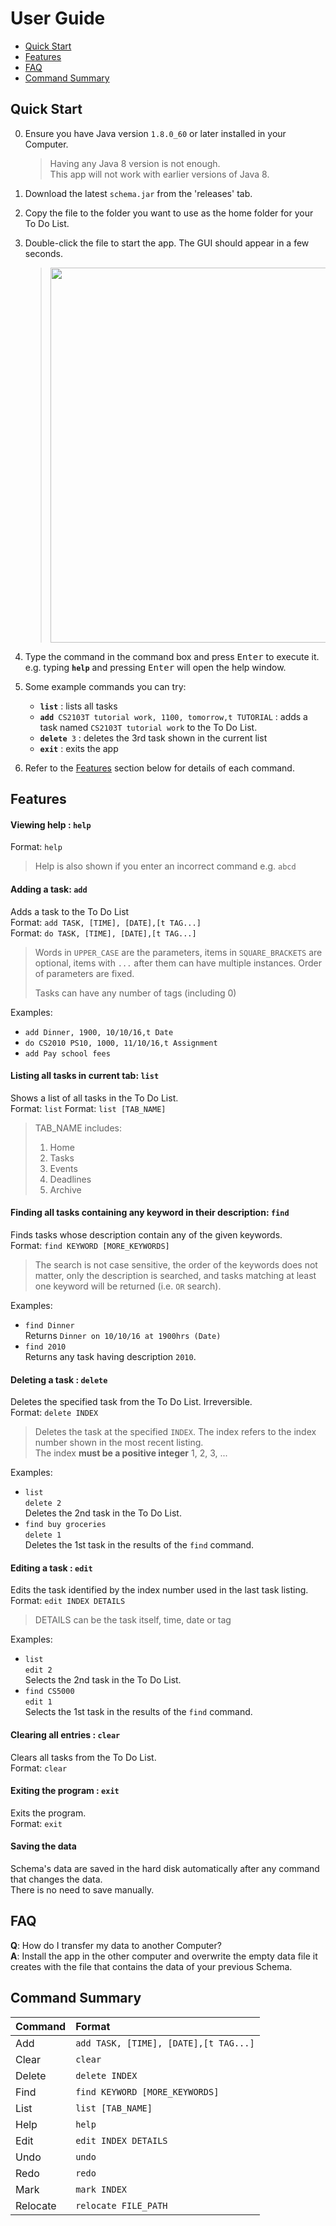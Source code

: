 # User Guide

* [Quick Start](#quick-start)
* [Features](#features)
* [FAQ](#faq)
* [Command Summary](#command-summary)

## Quick Start

0. Ensure you have Java version `1.8.0_60` or later installed in your Computer.<br>
   > Having any Java 8 version is not enough. <br>
   This app will not work with earlier versions of Java 8.
   
1. Download the latest `schema.jar` from the 'releases' tab.
2. Copy the file to the folder you want to use as the home folder for your To Do List.
3. Double-click the file to start the app. The GUI should appear in a few seconds. 
   > <img src="images/Ui.png" width="600">

4. Type the command in the command box and press <kbd>Enter</kbd> to execute it. <br>
   e.g. typing **`help`** and pressing <kbd>Enter</kbd> will open the help window. 
5. Some example commands you can try:
   * **`list`** : lists all tasks
   * **`add`**` CS2103T tutorial work, 1100, tomorrow,t TUTORIAL` : 
     adds a task named `CS2103T tutorial work` to the To Do List.
   * **`delete`**` 3` : deletes the 3rd task shown in the current list
   * **`exit`** : exits the app
6. Refer to the [Features](#features) section below for details of each command.<br>


## Features

#### Viewing help : `help`
Format: `help`

> Help is also shown if you enter an incorrect command e.g. `abcd`
 
#### Adding a task: `add`
Adds a task to the To Do List<br>
Format: `add TASK, [TIME], [DATE],[t TAG...]`  <br>
Format: `do TASK, [TIME], [DATE],[t TAG...]` 

 
> Words in `UPPER_CASE` are the parameters, items in `SQUARE_BRACKETS` are optional, 
> items with `...` after them can have multiple instances. Order of parameters are fixed. 
> 
> Tasks can have any number of tags (including 0)

Examples: 
* `add Dinner, 1900, 10/10/16,t Date`
* `do CS2010 PS10, 1000, 11/10/16,t Assignment`
* `add Pay school fees`

#### Listing all tasks in current tab: `list`
Shows a list of all tasks in the To Do List.<br>
Format: `list`
Format: `list [TAB_NAME]`

> TAB_NAME includes: <br>
> 1. Home <br>
> 2. Tasks <br>
> 3. Events <br>
> 4. Deadlines <br>
> 5. Archive <br>


#### Finding all tasks containing any keyword in their description: `find`
Finds tasks whose description contain any of the given keywords.<br>
Format: `find KEYWORD [MORE_KEYWORDS]`

> The search is not case sensitive, the order of the keywords does not matter, only the description is searched, 
and tasks matching at least one keyword will be returned (i.e. `OR` search).

Examples: 
* `find Dinner`<br>
  Returns `Dinner on 10/10/16 at 1900hrs (Date)`
* `find 2010`<br>
  Returns any task having description `2010`.

#### Deleting a task : `delete`
Deletes the specified task from the To Do List. Irreversible.<br>
Format: `delete INDEX`

> Deletes the task at the specified `INDEX`. 
  The index refers to the index number shown in the most recent listing.<br>
  The index **must be a positive integer** 1, 2, 3, ...

Examples: 
* `list`<br>
  `delete 2`<br>
  Deletes the 2nd task in the To Do List.
* `find buy groceries`<br> 
  `delete 1`<br>
  Deletes the 1st task in the results of the `find` command.

#### Editing a task : `edit`
Edits the task identified by the index number used in the last task listing.<br>
Format: `edit INDEX DETAILS`

> DETAILS can be the task itself, time, date or tag

Examples: 
* `list`<br>
  `edit 2`<br>
  Selects the 2nd task in the To Do List.
* `find CS5000` <br> 
  `edit 1`<br>
  Selects the 1st task in the results of the `find` command.

#### Clearing all entries : `clear`
Clears all tasks from the To Do List.<br>
Format: `clear`  

#### Exiting the program : `exit`
Exits the program.<br>
Format: `exit`  

#### Saving the data 
Schema's data are saved in the hard disk automatically after any command that changes the data.<br>
There is no need to save manually.

## FAQ

**Q**: How do I transfer my data to another Computer?<br>
**A**: Install the app in the other computer and overwrite the empty data file it creates with 
       the file that contains the data of your previous Schema.
       
## Command Summary

Command | Format  
-------- | :-------- 
Add | `add TASK, [TIME], [DATE],[t TAG...]`
Clear | `clear`
Delete | `delete INDEX`
Find | `find KEYWORD [MORE_KEYWORDS]`
List | `list [TAB_NAME]`
Help | `help`
Edit | `edit INDEX DETAILS`
Undo | `undo`
Redo | `redo`
Mark | `mark INDEX`
Relocate | `relocate FILE_PATH`
